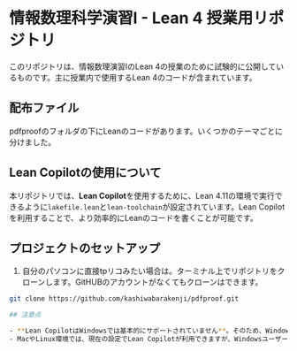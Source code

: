 # 情報数理科学演習I - Lean 4 授業用リポジトリ

このリポジトリは、情報数理演習IのLean 4の授業のために試験的に公開しているものです。主に授業内で使用するLean 4のコードが含まれています。

## 配布ファイル

pdfproofのフォルダの下にLeanのコードがあります。いくつかのテーマごとに分けました。

## Lean Copilotの使用について

本リポジトリでは、**Lean Copilot**を使用するために、Lean 4.11の環境で実行できるように`lakefile.lean`と`lean-toolchain`が設定されています。Lean Copilotを利用することで、より効率的にLeanのコードを書くことが可能です。

## プロジェクトのセットアップ

1. 自分のパソコンに直接tpリコみたい場合は。ターミナル上でリポジトリをクローンします。GitHUBのアカウントがなくてもクローンはできます。

```bash
git clone https://github.com/kashiwabarakenji/pdfproof.git

## 注意点

- **Lean CopilotはWindowsでは基本的にサポートされていません**。そのため、Windows環境でリポジトリを開いてLean 4のコードを検証する場合、`lakefile.lean`の設定を変更する必要があります。
- MacやLinux環境では、現在の設定でLean Copilotが利用できますが、Windowsユーザーの方は`lakefile.lean`の書き換えを行ってください。import LeanCopilotの部分もコメントアウトするとよいでしょう。